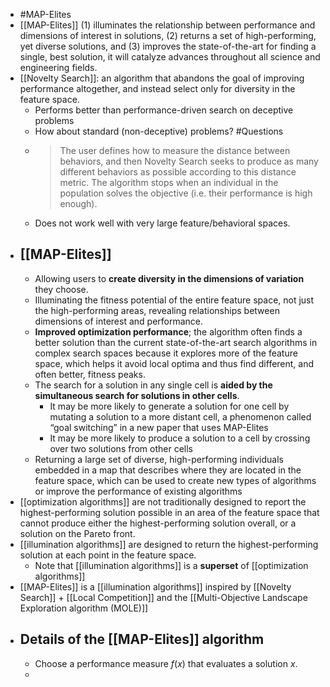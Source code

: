 - #MAP-Elites
- [[MAP-Elites]] (1) illuminates the relationship between performance and dimensions of interest in solutions, (2) returns a set of high-performing, yet diverse solutions, and (3) improves the state-of-the-art for finding a single, best solution, it will catalyze advances throughout all science and engineering fields.
- [[Novelty Search]]: an algorithm that abandons the goal of improving performance altogether, and instead select only for diversity in the feature space.
	- Performs better than performance-driven search on deceptive problems
	- How about standard (non-deceptive) problems? #Questions
	- > The user defines how to measure the distance between behaviors, and then Novelty Search seeks to produce as many different behaviors as possible according to this distance metric. The algorithm stops when an individual in the population solves the objective (i.e. their performance is high enough).
	- Does not work well with very large feature/behavioral spaces.
- ## [[MAP-Elites]]
	- Allowing  users to **create diversity in the dimensions of variation** they choose.
	- Illuminating the fitness potential of the entire feature space, not just the high-performing areas, revealing relationships between dimensions of interest and performance.
	- **Improved optimization performance**; the algorithm often finds a better solution than the current state-of-the-art search algorithms in complex search spaces because it explores more of the feature space, which helps it avoid local optima and thus find different, and often better, fitness peaks.
	- The search for a solution in any single cell is **aided by the simultaneous search for solutions in other cells**.
		- It may be more likely to generate a solution for one cell by mutating a solution to a more distant cell, a phenomenon called “goal switching” in a new paper that uses MAP-Elites
		- It may be more likely to produce a solution to a cell by crossing over two solutions from other cells
	- Returning a large set of diverse, high-performing individuals embedded in a map that describes where they are located in the feature space, which can be used to create new types of algorithms or improve the performance of existing algorithms
- [[optimization algorithms]] are not traditionally designed to report the highest-performing solution possible in an area of the feature space that cannot produce either the highest-performing solution overall, or a solution on the Pareto front.
- [[illumination algorithms]] are designed to return the highest-performing solution at each point in the feature space.
	- Note that [[illumination algorithms]] is a **superset** of [[optimization algorithms]]
- [[MAP-Elites]] is a [[illumination algorithms]] inspired by [[Novelty Search]] + [[Local Competition]] and the [[Multi-Objective Landscape Exploration algorithm (MOLE)]]
- ## Details of the [[MAP-Elites]] algorithm
	- Choose a performance measure $f(x)$ that evaluates a solution $x$.
	-